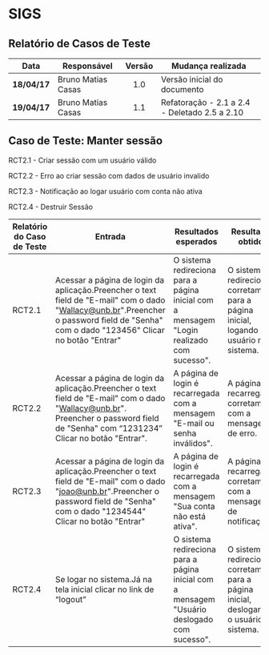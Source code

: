 # SIGS

## Relatório de Casos de Teste

| Data       | Responsável          | Versão   | Mudança realizada                                 |
| ---------- | -------------------- |:--------:| ------------------------------------------------- |
|**18/04/17**| Bruno Matias Casas  | 1.0  | Versão inicial do documento                         |
|**19/04/17**| Bruno Matias Casas  | 1.1  | Refatoração -  2.1 a 2.4 - Deletado 2.5 a 2.10   |

## Caso de Teste: Manter sessão

RCT2.1 - Criar sessão com um usuário válido

RCT2.2 - Erro ao criar sessão com dados de usuário invalido

RCT2.3 -  Notificação ao logar usuário com conta não ativa

RCT2.4 - Destruir Sessão



|Relatório do Caso de Teste   |Entrada   |  Resultados esperados | Resultados obtidos  |Status   |
|-----------------------------|----------|-----------------------|---------------------|---------|
|RCT2.1   |Acessar a página de login da aplicação.Preencher o text field de "E-mail" com o dado "Wallacy@unb.br".Preencher o password field de "Senha" com o dado "123456" Clicar no botão "Entrar"   |O sistema redireciona para a página inicial com a mensagem "Login realizado com sucesso".   |O sistema redirecionou corretamente para a página inicial, logando o usuário no sistema.   |OK.   |
|RCT2.2   |Acessar a página de login da aplicação.Preencher o text field de "E-mail" com o dado "Wallacy@unb.br". Preencher o password field de "Senha" com “1231234” Clicar no botão "Entrar".   |A página de login é recarregada com a mensagem "E-mail ou senha inválidos".   |A página foi recarregada corretamente com a mensagem de erro.   |OK.   |
|RCT2.3   |Acessar a página de login da aplicação.Preencher o text field de "E-mail" com o dado "joao@unb.br".Preencher o password field de "Senha" com o dado "1234544" Clicar no botão "Entrar"   | A página de login é recarregada com a mensagem "Sua conta não está ativa".  | A página  foi recarregada corretamente com a mensagem de notificação.  |OK.   |
|RCT2.4   |Se logar no sistema.Já na tela inicial clicar no link de “logout”   |O sistema redireciona para a página inicial com a mensagem "Usuário deslogado com sucesso".   |O sistema redirecionou corretamente para a página inicial, deslogando o usuário do sistema.   |OK.   |